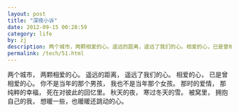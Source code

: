 ```yaml
---
layout: post
title: "深夜小诉"
date: 2012-09-15 00:28:59
category: life
by: zj
description: 两个城市，两颗相爱的心。遥远的距离，遥远了我们的心。相爱的心，已是曾相爱的心。你不是当年的那个男孩，我也不是当年那个女孩。那时的爱情，那纯粹的幸福，死在对彼此的
permalink: /tech/51.html
---
```

两个城市， 两颗相爱的心。 遥远的距离， 遥远了我们的心。 相爱的心， 已是曾相爱的心。 你不是当年的那个男孩， 我也不是当年那个女孩。 那时的爱情， 那纯粹的幸福， 死在对彼此的回忆里。 秋天的夜， 寒过冬天的雪。 被窝里， 拥抱自己的我， 想暖一些，也暖暖还跳动的心。